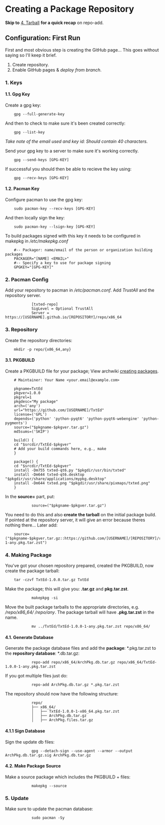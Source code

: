 # Creating a Package Repository

**Skip to** [4. Tarball](#4-tarball) **for a quick recap** on repo-add.

## Configuration: First Run

First and most obvious step is creating the GitHub page... This goes without saying so I'll keep it brief.

1. Create repository.
2. Enable GitHub pages & *deploy from branch*.

### 1. Keys

#### 1.1. Gpg Key

Create a gpg key:

        gpg --full-generate-key

And then to check to make sure it's been created correctly:

        gpg --list-key

*Take note of the email used and key id: Should contain 40 characters.*

Send your gpg key to a server to make sure it's working correctly.

        gpg --send-keys [GPG-KEY]

If successful you should then be able to recieve the key using:

        gpg --recv-keys [GPG-KEY]

#### 1.2. Pacman Key

Configure pacman to use the gpg key:

        sudo pacman-key --recv-keys [GPG-KEY]

And then locally sign the key:

        sudo pacman-key --lsign-key [GPG-KEY]

To build packages signed with this key it needs to be configured in makepkg in */etc/makepkg.conf*

        #-- Packager: name/email of the person or organization building packages
        PACKAGER="[NAME] <EMAIL>"
        #-- Specify a key to use for package signing
        GPGKEY="[GPG-KEY]"

### 2. Pacman Config

Add your repository to pacman in */etc/pacman.conf*. Add *TrustAll* and the repository server.

                [txted-repo]
                SigLevel = Optional TrustAll
                Server = https://[USERNAME].github.io/[REPOSITORY]/repo/x86_64

### 3. Repository

Create the repository directories:

        mkdir -p repo/{x86_64,any}

#### 3.1. PKGBUILD

Create a PKGBUILD file for your package; View archwiki [creating packages](https://wiki.archlinux.org/title/Creating_packages).

        # Maintainer: Your Name <your.email@example.com>

        pkgname=TxtEd
        pkgver=1.0.0
        pkgrel=1
        pkgdesc="My package"
        arch=('any')
        url="https://github.com/[USERNAME]/TxtEd"
        license=('GPL')
        depends=('python' 'python-pyqt6' 'python-pyqt6-webengine' 'python-pygments')
        source=("$pkgname-$pkgver.tar.gz")
        md5sums=('SKIP')

        build() {
        cd "$srcdir/TxtEd-$pkgver"
        # Add your build commands here, e.g., make
        }

        package() {
        cd "$srcdir/TxtEd-$pkgver"
        install -Dm755 txted-qt6.py "$pkgdir/usr/bin/txted"
        install -Dm644 txted-qt6.desktop "$pkgdir/usr/share/applications/mypkg.desktop"
        install -Dm644 txted.png "$pkgdir/usr/share/pixmaps/txted.png"
        }

In the **source=** part, put:

                source=("$pkgname-$pkgver.tar.gz")

You need to do this and also **create the tarball** on the initial package build. If pointed at the repository server, it will give an error because theres nothing there... Later add:

        source=("$pkgname-$pkgver.tar.gz::https://github.com/[USERNAME]/[REPOSITORY]/raw/main/repo/x86_64/mypkg-$pkgver-1-any.pkg.tar.zst")

### 4. Making Package

You've got your chosen repository prepared, created the PKGBUILD, now create the package tarball:

        tar -czvf TxtEd-1.0.0.tar.gz TxtEd

Make the package; this will give you:  **.tar.gz** and **pkg.tar.zst**.

                makepkpg -si

Move the built package tarballs to the appropriate directories, e.g. */repo/x86_64/ /repo/any*. The package tarball will have **.pkg.tar.zst** in the name.

                mv ../TxtEd/TxtEd-1.0.0-1-any.pkg.tar.zst repo/x86_64/

#### 4.1. Generate Database

Generate the package database files and add the **package**: *.pkg.tar.zst to the **repository database**: *.db.tar.gz:

                repo-add repo/x86_64/ArchPkg.db.tar.gz repo/x86_64/TxtEd-1.0.0-1-any.pkg.tar.zst

If you got multiple files just do:

                repo-add ArchPkg.db.tar.gz *.pkg.tar.zst

The repository should now have the following structure:

                repo/
                ├── x86_64/
                │   ├── TxtEd-1.0.0-1-x86_64.pkg.tar.zst
                │   ├── ArchPkg.db.tar.gz
                │   ├── ArchPkg.files.tar.gz

#### 4.1.1 Sign Database

Sign the update db files:

                gpg --detach-sign --use-agent --armor --output ArchPkg.db.tar.gz.sig ArchPkg.db.tar.gz

#### 4.2. Make Package Source

Make a source package which includes the PKGBUILD + files:

                makepkg --source

### 5. Update

Make sure to update the pacman database:

                sudo pacman -Sy
